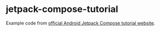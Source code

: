 # jetpack-compose-tutorial
Example code from [official Android Jetpack Compose tutorial website](https://developer.android.com/develop/ui/compose/tutorial).
